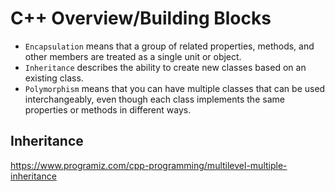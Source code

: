 # C++ Overview/Building Blocks

- `Encapsulation` means that a group of related properties, methods, and other members are treated as a single unit or object.
- `Inheritance` describes the ability to create new classes based on an existing class.
- `Polymorphism` means that you can have multiple classes that can be used interchangeably, even though each class implements the same properties or methods in different ways.

## Inheritance
https://www.programiz.com/cpp-programming/multilevel-multiple-inheritance

